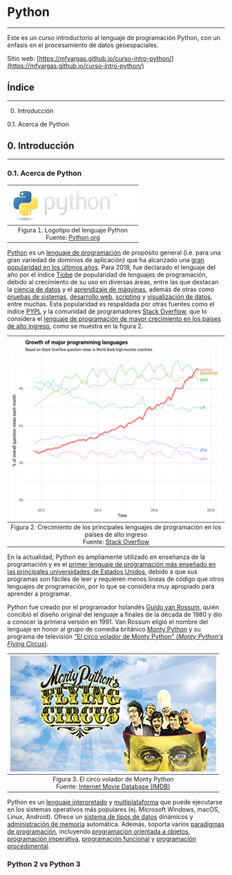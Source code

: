 # Python
--------
Este es un curso introductorio al lenguaje de programación Python, con un énfasis en el procesamiento de datos geoespaciales.

Sitio web:
[https://mfvargas.github.io/curso-intro-python/](https://mfvargas.github.io/curso-intro-python/)

## Índice
---------
0. Introducción

0.1. Acerca de Python

## 0. Introducción
---------------

### 0.1. Acerca de Python
| ![](img/python-logo.png) |
|:---:|
| Figura 1. Logotipo del lenguaje Python<br>Fuente: [Python.org](http://www.python.org/)|

[Python](https://www.python.org/) es un [lenguaje de programación](https://en.wikipedia.org/wiki/Programming_language) de propósito general (i.e. para una gran variedad de dominios de aplicación) que ha alcanzado una [gran popularidad en los últimos años](https://www.infoworld.com/article/3331603/pythons-popularity-surges-as-a-mainstay-language.html). Para 2018, fue declarado el lenguaje del año por el índice [Tiobe](https://www.tiobe.com/tiobe-index/) de popularidad de lenguajes de programación, debido al crecimiento de su uso en diversas áreas, entre las que destacan la [ciencia de datos](https://en.wikipedia.org/wiki/Data_science) y el [aprendizaje de máquinas](https://en.wikipedia.org/wiki/Machine_learning), además de otras como [pruebas de sistemas](https://en.wikipedia.org/wiki/System_testing), [desarrollo web](https://en.wikipedia.org/wiki/Web_development), [scripting](https://en.wikipedia.org/wiki/Scripting_language) y [visualización de datos](https://en.wikipedia.org/wiki/Data_visualization), entre muchas. Esta popularidad es respaldada por otras fuentes como el índice [PYPL](http://pypl.github.io/PYPL.html) y la comunidad de programadores [Stack Overflow](https://stackoverflow.com/), que lo considera el [lenguaje de programación de mayor crecimiento en los países de alto ingreso](https://stackoverflow.blog/2017/09/06/incredible-growth-python/?_ga=2.202250515.367846061.1552160385-2089845565.1546395318), como se muestra en la figura 2.

| ![](img/growth_major_languages.png) |
|:---:|
| Figura 2. Crecimiento de los principales lenguajes de programación en los países de alto ingreso<br>Fuente: [Stack Overflow](https://stackoverflow.blog/2017/09/06/incredible-growth-python/?_ga=2.202250515.367846061.1552160385-2089845565.1546395318)|

En la actualidad, Python es ampliamente utilizado en enseñanza de la programación y es el [primer lenguaje de programación más enseñado en las principales universidades de Estados Unidos](https://cacm.acm.org/blogs/blog-cacm/176450-python-is-now-the-most-popular-introductory-teaching-language-at-top-u-s-universities/fulltext), debido a que sus programas son fáciles de leer y requieren menos líneas de código que otros lenguajes de programación, por lo que se considera muy apropiado para aprender a programar.

Python fue creado por el programador holandés [Guido van Rossum](https://gvanrossum.github.io//), quién concibió el diseño original del lenguaje a finales de la década de 1980 y dio a conocer la primera versión en 1991. Van Rossum eligió el nombre del lenguaje en honor al grupo de comedia británico [Monty Python](https://es.wikipedia.org/wiki/Monty_Python) y su programa de televisión ["El circo volador de Monty Python" (_Monty Python's Flying Circus_)](https://en.wikipedia.org/wiki/Monty_Python%27s_Flying_Circus).


| ![](img/montypython.jpg) |
|:---:|
| Figura 3. El circo volador de Monty Python<br>Fuente: [Internet Movie Database (IMDB)](http://www.imdb.com/title/tt0063929/)|

Python es un [lenguaje interpretado](https://es.wikipedia.org/wiki/Int%C3%A9rprete_(inform%C3%A1tica)) y [multiplataforma](https://es.wikipedia.org/wiki/Multiplataforma) que puede ejecutarse en los sistemas operativos más populares (ej. Microsoft Windows, macOS, Linux, Android). Ofrece un [sistema de tipos de datos](https://es.wikipedia.org/wiki/Tipado_din%C3%A1mico) dinámicos y [administración de memoria](https://es.wikipedia.org/wiki/Gesti%C3%B3n_de_memoria) automática. Además, soporta varios [paradigmas de programación](https://es.wikipedia.org/wiki/Paradigma_de_programaci%C3%B3n), incluyendo [programación orientada a objetos](https://es.wikipedia.org/wiki/Programaci%C3%B3n_orientada_a_objetos), [programación imperativa](https://es.wikipedia.org/wiki/Programaci%C3%B3n_imperativa), [programación funcional](https://es.wikipedia.org/wiki/Programaci%C3%B3n_funcional) y [programación procedimental](https://es.wikipedia.org/wiki/Programaci%C3%B3n_por_procedimientos).

### Python 2 vs Python 3
